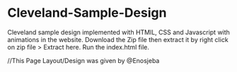 # Cleveland-Sample-Design
Cleveland sample design implemented with HTMlL, CSS and Javascript with animations in the website.
Download the Zip file then extract it by right click on zip file > Extract here.
Run the index.html file.

//This Page Layout/Design was given by @Enosjeba
